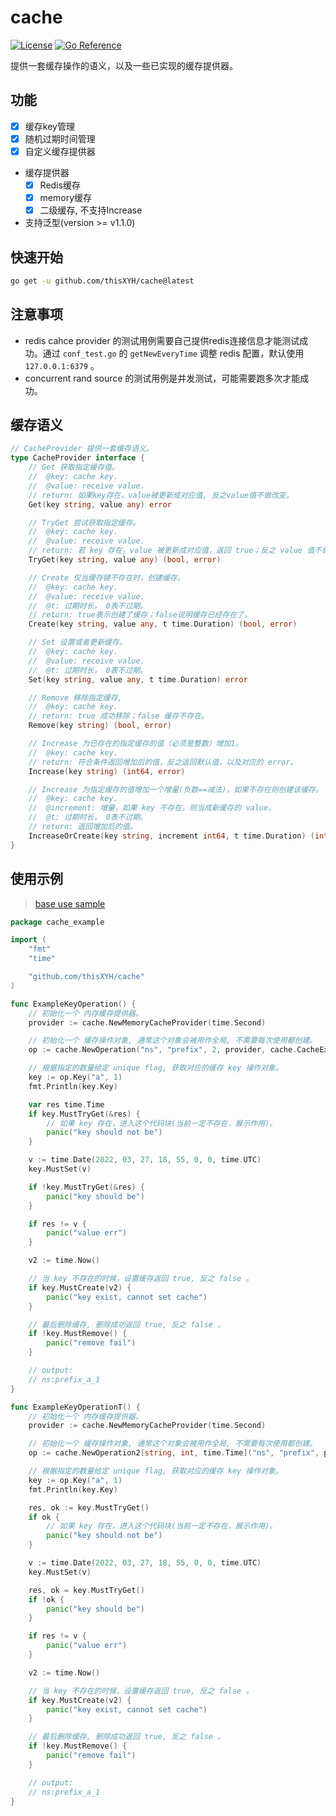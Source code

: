 # cache

[![License](https://img.shields.io/badge/license-MIT-brightgreen.svg?style=flat)](https://opensource.org/licenses/MIT)
[![Go Reference](https://pkg.go.dev/badge/github.com/thisXYH/cache.svg)](https://pkg.go.dev/github.com/thisXYH/cache)

提供一套缓存操作的语义，以及一些已实现的缓存提供器。

## 功能
* [X] 缓存key管理
* [X] 随机过期时间管理
* [X] 自定义缓存提供器
* 缓存提供器
    * [X] Redis缓存
    * [X] memory缓存
    * [X] 二级缓存, 不支持Increase
* 支持泛型(version >= v1.1.0)

## 快速开始
```bash
go get -u github.com/thisXYH/cache@latest
```
## 注意事项
* redis cahce provider 的测试用例需要自己提供redis连接信息才能测试成功。通过 `conf_test.go` 的 `getNewEveryTime` 调整 redis 配置，默认使用 `127.0.0.1:6379` 。
* concurrent rand source 的测试用例是并发测试，可能需要跑多次才能成功。

## 缓存语义
```go
// CacheProvider 提供一套缓存语义。
type CacheProvider interface {
	// Get 获取指定缓存值。
	//  @key: cache key.
	//  @value: receive value.
	// return: 如果key存在，value被更新成对应值, 反之value值不做改变。
	Get(key string, value any) error

	// TryGet 尝试获取指定缓存。
	//  @key: cache key.
	//  @value: receive value.
	// return: 若 key 存在，value 被更新成对应值，返回 true；反之 value 值不做改变，返回 false。
	TryGet(key string, value any) (bool, error)

	// Create 仅当缓存键不存在时，创建缓存。
	//  @key: cache key.
	//  @value: receive value.
	//  @t: 过期时长， 0表不过期。
	// return: true表示创建了缓存；false说明缓存已经存在了。
	Create(key string, value any, t time.Duration) (bool, error)

	// Set 设置或者更新缓存。
	//  @key: cache key.
	//  @value: receive value.
	//  @t: 过期时长， 0表不过期。
	Set(key string, value any, t time.Duration) error

	// Remove 移除指定缓存,
	//  @key: cache key.
	// return: true 成功移除；false 缓存不存在。
	Remove(key string) (bool, error)

	// Increase 为已存在的指定缓存的值（必须是整数）增加1。
	//  @key: cache key.
	// return: 符合条件返回增加后的值，反之返回默认值，以及对应的 error。
	Increase(key string) (int64, error)

	// Increase 为指定缓存的值增加一个增量(负数==减法)，如果不存在则创建该缓存。
	//  @key: cache key.
	//  @increment: 增量，如果 key 不存在，则当成新缓存的 value。
	//  @t: 过期时长， 0表不过期。
	// return: 返回增加后的值。
	IncreaseOrCreate(key string, increment int64, t time.Duration) (int64, error)
}
```

## 使用示例
> [base use sample](https://github.com/thisXYH/cache/blob/main/internal/example_test.go)
````go
package cache_example

import (
	"fmt"
	"time"

	"github.com/thisXYH/cache"
)

func ExampleKeyOperation() {
	// 初始化一个 内存缓存提供器。
	provider := cache.NewMemoryCacheProvider(time.Second)

	// 初始化一个 缓存操作对象, 通常这个对象会被用作全局, 不需要每次使用都创建。
	op := cache.NewOperation("ns", "prefix", 2, provider, cache.CacheExpirationZero)

	// 根据指定的数量给定 unique flag, 获取对应的缓存 key 操作对象。
	key := op.Key("a", 1)
	fmt.Println(key.Key)

	var res time.Time
	if key.MustTryGet(&res) {
		// 如果 key 存在，进入这个代码块(当前一定不存在，展示作用)。
		panic("key should not be")
	}

	v := time.Date(2022, 03, 27, 18, 55, 0, 0, time.UTC)
	key.MustSet(v)

	if !key.MustTryGet(&res) {
		panic("key should be")
	}

	if res != v {
		panic("value err")
	}

	v2 := time.Now()

	// 当 key 不存在的时候，设置缓存返回 true, 反之 false 。
	if key.MustCreate(v2) {
		panic("key exist, cannot set cache")
	}

	// 最后删除缓存, 删除成功返回 true, 反之 false 。
	if !key.MustRemove() {
		panic("remove fail")
	}

	// output:
	// ns:prefix_a_1
}

func ExampleKeyOperationT() {
	// 初始化一个 内存缓存提供器。
	provider := cache.NewMemoryCacheProvider(time.Second)

	// 初始化一个 缓存操作对象, 通常这个对象会被用作全局, 不需要每次使用都创建。
	op := cache.NewOperation2[string, int, time.Time]("ns", "prefix", provider, cache.CacheExpirationZero)

	// 根据指定的数量给定 unique flag, 获取对应的缓存 key 操作对象。
	key := op.Key("a", 1)
	fmt.Println(key.Key)

	res, ok := key.MustTryGet()
	if ok {
		// 如果 key 存在，进入这个代码块(当前一定不存在，展示作用)。
		panic("key should not be")
	}

	v := time.Date(2022, 03, 27, 18, 55, 0, 0, time.UTC)
	key.MustSet(v)

	res, ok = key.MustTryGet()
	if !ok {
		panic("key should be")
	}

	if res != v {
		panic("value err")
	}

	v2 := time.Now()

	// 当 key 不存在的时候，设置缓存返回 true, 反之 false 。
	if key.MustCreate(v2) {
		panic("key exist, cannot set cache")
	}

	// 最后删除缓存, 删除成功返回 true, 反之 false 。
	if !key.MustRemove() {
		panic("remove fail")
	}

	// output:
	// ns:prefix_a_1
}
````